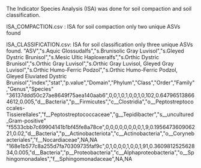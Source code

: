 The Indicator Species Analysis (ISA) was done for soil compaction and soil classification.

ISA_COMPACTION.csv : ISA for soil compaction only two unique ASVs found


ISA_CLASSIFICATION.csv: ISA for soil classification only three unique ASVs found.
"ASV","s.Aquic Glossudalfs","s.Brunisolic Gray Luvisol","s.Gleyed Dystric Brunisol","s.Mesic Ultic Haploxeralfs","s.Orthic Dystric Brunisol","s.Orthic Gray Luvisol","s.Orthic Gray Luvisol, Gleyed Gray Luvisol","s.Orthic Humo-Ferric Podzol","s.Orthic Humo-Ferric Podzol, Gleyed Eluviated Dystric Brunisol","index","stat","p.value","Domain","Phylum","Class","Order","Family","Genus","Species"
"36137ddd50c27ae8649f75aea140aab6",0,0,1,0,1,0,0,1,0,102,0.647965138664612,0.005,"d__Bacteria","p__Firmicutes","c__Clostridia","o__Peptostreptococcales-Tissierellales","f__Peptostreptococcaceae","g__Tepidibacter","s__uncultured_Gram-positive"
"f5533cbb7c69904141b1bf45fe8a78ce",0,0,0,0,0,0,0,0,1,9,0.195647360906221,0.02,"d__Bacteria","p__Actinobacteriota","c__Actinobacteria","o__Corynebacteriales","f__Nocardiaceae",NA,NA
"168e1b577c8a255d7fa70309735faf9c",0,1,0,0,0,1,0,0,1,91,0.360981252562834,0.005,"d__Bacteria","p__Proteobacteria","c__Alphaproteobacteria","o__Sphingomonadales","f__Sphingomonadaceae",NA,NA


